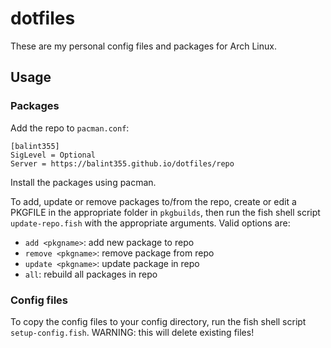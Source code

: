 # dotfiles

These are my personal config files and packages for Arch Linux.

## Usage

### Packages

Add the repo to `pacman.conf`:

```
[balint355]
SigLevel = Optional
Server = https://balint355.github.io/dotfiles/repo
```

Install the packages using pacman.

To add, update or remove packages to/from the repo, create or edit a PKGFILE in the appropriate folder in `pkgbuilds`, then run the fish shell script `update-repo.fish` with the appropriate arguments. Valid options are:

- `add <pkgname>`: add new package to repo
- `remove <pkgname>`: remove package from repo
- `update <pkgname>`: update package in repo
- `all`: rebuild all packages in repo

### Config files

To copy the config files to your config directory, run the fish shell script `setup-config.fish`. WARNING: this will delete existing files!
